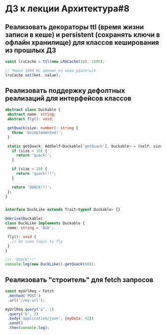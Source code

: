 # ДЗ к лекции Архитектура#8

## Реализовать декораторы ttl (время жизни записи в кеше) и persistent (сохранять ключи в офлайн хранилище) для классов кеширования из прошлых ДЗ

```js
const lruCache = ttl(new LRUCache(10), 1000);

// Через 1000 мс данные из кеша удаляться
lruCache.set(ket, value);
```

## Реализовать поддержку дефолтных реализаций для интерфейсов классов

```typescript
abstract class Duckable {
 abstract name: string;
 abstract fly(): void;

 getQuack(size: number): string {
   throw 'Unimplemented!';
 }

 static getQuack: AddSelf<Duckable['getQuack'], Duckable> = (self, size) => {
   if (size < 10) {
	 return 'quack!';
   }

   if (size < 20) {
	 return 'quack!!!';
   }

   return 'QUACK!!!';
 };
}


interface DuckLike extends Trait<typeof Duckable> {}

@derive(Duckable)
class DuckLike implements Duckable {
 name: string = 'Bob';

 fly(): void {
   // Do some logic to fly
 }
}

/// 'QUACK!!!'
console.log(new DuckLike().getQuack(60));
```

## Реализовать "строитель" для fetch запросов

```js
const myUrlReq = Fetch
 .method('POST')
 .url('//my-url');

myUrlReq.query('a', 1)
 .query('b', 2)
 .body('application/json', {myData: 42})
 .send()
 .then(console.log);
```
